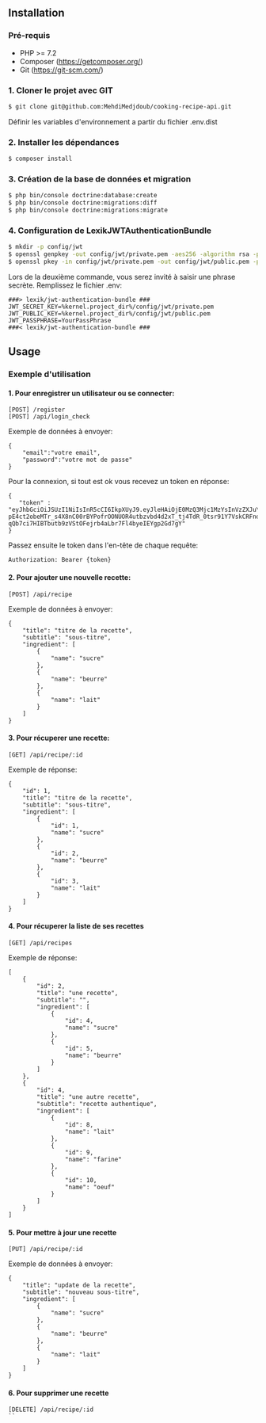 ## Installation

### Pré-requis
* PHP >= 7.2
* Composer (https://getcomposer.org/)
* Git (https://git-scm.com/)

### 1. Cloner le projet avec GIT

```bash
$ git clone git@github.com:MehdiMedjdoub/cooking-recipe-api.git
```

Définir les variables d'environnement a partir du fichier .env.dist

### 2. Installer les dépendances
```bash
$ composer install
```

### 3. Création de la base de données et migration

```bash
$ php bin/console doctrine:database:create
$ php bin/console doctrine:migrations:diff
$ php bin/console doctrine:migrations:migrate
```

### 4. Configuration de LexikJWTAuthenticationBundle

```bash
$ mkdir -p config/jwt
$ openssl genpkey -out config/jwt/private.pem -aes256 -algorithm rsa -pkeyopt rsa_keygen_bits:4096
$ openssl pkey -in config/jwt/private.pem -out config/jwt/public.pem -pubout
```
Lors de la deuxième commande, vous serez invité à saisir une phrase secrète. Remplissez le fichier .env: 

```
###> lexik/jwt-authentication-bundle ###
JWT_SECRET_KEY=%kernel.project_dir%/config/jwt/private.pem
JWT_PUBLIC_KEY=%kernel.project_dir%/config/jwt/public.pem
JWT_PASSPHRASE=YourPassPhrase
###< lexik/jwt-authentication-bundle ###
```

## Usage

### Exemple d'utilisation

#### 1. Pour enregistrer un utilisateur ou se connecter: 

```
[POST] /register 
[POST] /api/login_check
```
Exemple de données à envoyer:
```
{
	"email":"votre email",
	"password":"votre mot de passe"
}
```

Pour la connexion, si tout est ok vous recevez un token en réponse: 
```
{
   "token" : "eyJhbGciOiJSUzI1NiIsInR5cCI6IkpXUyJ9.eyJleHAiOjE0MzQ3Mjc1MzYsInVzZXJuYW1lIjoia29ybGVvbiIsImlhdCI6IjE0MzQ2NDExMzYifQ.nh0L_wuJy6ZKIQWh6OrW5hdLkviTs1_bau2GqYdDCB0Yqy_RplkFghsuqMpsFls8zKEErdX5TYCOR7muX0aQvQxGQ4mpBkvMDhJ4-pE4ct2obeMTr_s4X8nC00rBYPofrOONUOR4utbzvbd4d2xT_tj4TdR_0tsr91Y7VskCRFnoXAnNT-qQb7ci7HIBTbutb9zVStOFejrb4aLbr7Fl4byeIEYgp2Gd7gY"
}
```

Passez ensuite le token dans l'en-tête de chaque requête:

```
Authorization: Bearer {token}
```

#### 2. Pour ajouter une nouvelle recette:

```
[POST] /api/recipe
```

Exemple de données à envoyer:
```
{
    "title": "titre de la recette",
    "subtitle": "sous-titre",
    "ingredient": [
        {
            "name": "sucre"
        },
        {
            "name": "beurre"
        },
        {
            "name": "lait"
        }
    ]
}
```

#### 3. Pour récuperer une recette:

```
[GET] /api/recipe/:id
```

Exemple de réponse:
```
{
    "id": 1,
    "title": "titre de la recette",
    "subtitle": "sous-titre",
    "ingredient": [
        {
            "id": 1,
            "name": "sucre"
        },
        {
            "id": 2,
            "name": "beurre"
        },
        {
            "id": 3,
            "name": "lait"
        }
    ]
}
```

#### 4. Pour récuperer la liste de ses recettes

```
[GET] /api/recipes
```

Exemple de réponse:
```
[
    {
        "id": 2,
        "title": "une recette",
        "subtitle": "",
        "ingredient": [
            {
                "id": 4,
                "name": "sucre"
            },
            {
                "id": 5,
                "name": "beurre"
            }
        ]
    },
    {
        "id": 4,
        "title": "une autre recette",
        "subtitle": "recette authentique",
        "ingredient": [
            {
                "id": 8,
                "name": "lait"
            },
            {
                "id": 9,
                "name": "farine"
            },
            {
                "id": 10,
                "name": "oeuf"
            }
        ]
    }
]
```

#### 5. Pour mettre à jour une recette

```
[PUT] /api/recipe/:id
```

Exemple de données à envoyer:
```
{
    "title": "update de la recette",
    "subtitle": "nouveau sous-titre",
    "ingredient": [
        {
            "name": "sucre"
        },
        {
            "name": "beurre"
        },
        {
            "name": "lait"
        }
    ]
}
```

#### 6. Pour supprimer une recette

```
[DELETE] /api/recipe/:id
``
